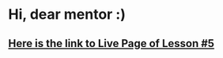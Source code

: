 # Hi, dear mentor :)

## [Here is the link to Live Page of Lesson #5](https://preinspiron.github.io/goit-markup-hw-06/)
